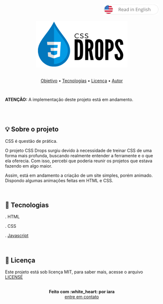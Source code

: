 <div align="right" >
    <a href="./README.md">
    <img src="./.github/lg-button-en.png" alt="es-en" width="180px" ></img>
  </a>
</div>
<br/>

<div align="center">
  <img src="./.github/cssdrops.png" alt="CSS Drops" width="300">
</div>

<br/>
<p align="center">
 <a href="#sobre">Objetivo</a>  • 
 <a href="#tecnologias">Tecnologias</a>  •  
 <a href="#licenc-a">Licença</a>  •  
 <a href="#autor">Autor</a>
</p>

<br/>
<p>
  <strong>ATENÇÃO:</strong> A implementação deste projeto está em andamento.
</p>
<br/>

<br/>
<a name="sobre"/>

## :bulb: Sobre o projeto

  CSS é questão de prática.

  O projeto CSS Drops surgiu devido à necessidade de treinar CSS de uma forma mais profunda, buscando realmente entender a ferramente e o que ela oferecia. Com isso, percebi que poderia reunir os projetos que estava fazendo em algo maior.

  Assim, está em andamento a criação de um site simples, porém animado. Dispondo algumas animações feitas em HTML e CSS. 

  <!-- 
  <div align="center">
    <img src="./.github/cssdropsproject.png" alt="Template do projeto" width="800">
    <p>Template do projeto, feito no Figma</p>
  </div> 
  -->

<br/>
<a name="tecnologias"/>

## :rocket: Tecnologias
    
  . HTML <br/>

  . CSS <br/>

  . [Javascript](https://www.javascript.com/) <br/>


<br/>
<a name="licenc-a"/>

## :notebook_with_decorative_cover: Licença

Este projeto está sob licença MIT, para saber mais, acesse o arquivo [LICENSE](./LICENSE)

<br/>
<a name="autor"/>

<div align='center'>
  <strong>Feito com :white_heart: por iara</strong>
  <br/>
  <a href="https://www.linkedin.com/in/iara/">entre em contato</a>
</div>
